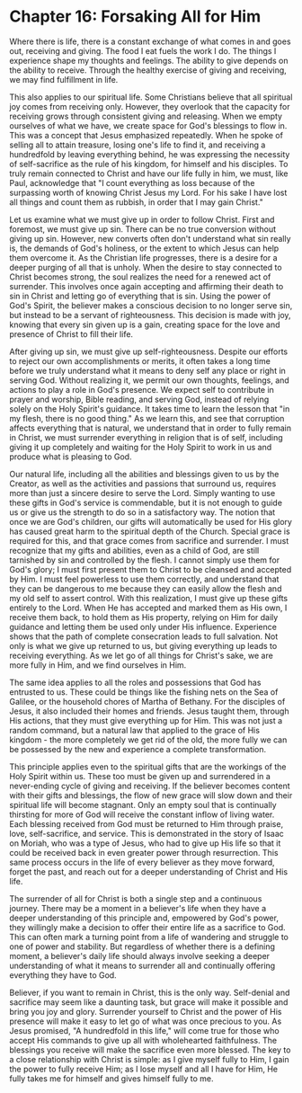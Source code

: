 # Chapter 16: Forsaking All for Him

Where there is life, there is a constant exchange of what comes in and goes out, receiving and giving. The food I eat fuels the work I do. The things I experience shape my thoughts and feelings. The ability to give depends on the ability to receive. Through the healthy exercise of giving and receiving, we may find fulfillment in life.

This also applies to our spiritual life. Some Christians believe that all spiritual joy comes from receiving only. However, they overlook that the capacity for receiving grows through consistent giving and releasing. When we empty ourselves of what we have, we create space for God's blessings to flow in. This was a concept that Jesus emphasized repeatedly. When he spoke of selling all to attain treasure, losing one's life to find it, and receiving a hundredfold by leaving everything behind, he was expressing the necessity of self-sacrifice as the rule of his kingdom, for himself and his disciples. To truly remain connected to Christ and have our life fully in him, we must, like Paul, acknowledge that "I count everything as loss because of the surpassing worth of knowing Christ Jesus my Lord. For his sake I have lost all things and count them as rubbish, in order that I may gain Christ."

Let us examine what we must give up in order to follow Christ. First and foremost, we must give up sin. There can be no true conversion without giving up sin. However, new converts often don't understand what sin really is, the demands of God's holiness, or the extent to which Jesus can help them overcome it. As the Christian life progresses, there is a desire for a deeper purging of all that is unholy. When the desire to stay connected to Christ becomes strong, the soul realizes the need for a renewed act of surrender. This involves once again accepting and affirming their death to sin in Christ and letting go of everything that is sin. Using the power of God's Spirit, the believer makes a conscious decision to no longer serve sin, but instead to be a servant of righteousness. This decision is made with joy, knowing that every sin given up is a gain, creating space for the love and presence of Christ to fill their life.

After giving up sin, we must give up self-righteousness. Despite our efforts to reject our own accomplishments or merits, it often takes a long time before we truly understand what it means to deny self any place or right in serving God. Without realizing it, we permit our own thoughts, feelings, and actions to play a role in God's presence. We expect self to contribute in prayer and worship, Bible reading, and serving God, instead of relying solely on the Holy Spirit's guidance. It takes time to learn the lesson that "in my flesh, there is no good thing." As we learn this, and see that corruption affects everything that is natural, we understand that in order to fully remain in Christ, we must surrender everything in religion that is of self, including giving it up completely and waiting for the Holy Spirit to work in us and produce what is pleasing to God.

Our natural life, including all the abilities and blessings given to us by the Creator, as well as the activities and passions that surround us, requires more than just a sincere desire to serve the Lord. Simply wanting to use these gifts in God's service is commendable, but it is not enough to guide us or give us the strength to do so in a satisfactory way. The notion that once we are God's children, our gifts will automatically be used for His glory has caused great harm to the spiritual depth of the Church. Special grace is required for this, and that grace comes from sacrifice and surrender. I must recognize that my gifts and abilities, even as a child of God, are still tarnished by sin and controlled by the flesh. I cannot simply use them for God's glory; I must first present them to Christ to be cleansed and accepted by Him. I must feel powerless to use them correctly, and understand that they can be dangerous to me because they can easily allow the flesh and my old self to assert control. With this realization, I must give up these gifts entirely to the Lord. When He has accepted and marked them as His own, I receive them back, to hold them as His property, relying on Him for daily guidance and letting them be used only under His influence. Experience shows that the path of complete consecration leads to full salvation. Not only is what we give up returned to us, but giving everything up leads to receiving everything. As we let go of all things for Christ's sake, we are more fully in Him, and we find ourselves in Him.

The same idea applies to all the roles and possessions that God has entrusted to us. These could be things like the fishing nets on the Sea of Galilee, or the household chores of Martha of Bethany. For the disciples of Jesus, it also included their homes and friends. Jesus taught them, through His actions, that they must give everything up for Him. This was not just a random command, but a natural law that applied to the grace of His kingdom - the more completely we get rid of the old, the more fully we can be possessed by the new and experience a complete transformation.

This principle applies even to the spiritual gifts that are the workings of the Holy Spirit within us. These too must be given up and surrendered in a never-ending cycle of giving and receiving. If the believer becomes content with their gifts and blessings, the flow of new grace will slow down and their spiritual life will become stagnant. Only an empty soul that is continually thirsting for more of God will receive the constant inflow of living water. Each blessing received from God must be returned to Him through praise, love, self-sacrifice, and service. This is demonstrated in the story of Isaac on Moriah, who was a type of Jesus, who had to give up His life so that it could be received back in even greater power through resurrection. This same process occurs in the life of every believer as they move forward, forget the past, and reach out for a deeper understanding of Christ and His life.

The surrender of all for Christ is both a single step and a continuous journey. There may be a moment in a believer's life when they have a deeper understanding of this principle and, empowered by God's power, they willingly make a decision to offer their entire life as a sacrifice to God. This can often mark a turning point from a life of wandering and struggle to one of power and stability. But regardless of whether there is a defining moment, a believer's daily life should always involve seeking a deeper understanding of what it means to surrender all and continually offering everything they have to God.

Believer, if you want to remain in Christ, this is the only way. Self-denial and sacrifice may seem like a daunting task, but grace will make it possible and bring you joy and glory. Surrender yourself to Christ and the power of His presence will make it easy to let go of what was once precious to you. As Jesus promised, "A hundredfold in this life," will come true for those who accept His commands to give up all with wholehearted faithfulness. The blessings you receive will make the sacrifice even more blessed. The key to a close relationship with Christ is simple: as I give myself fully to Him, I gain the power to fully receive Him; as I lose myself and all I have for Him, He fully takes me for himself and gives himself fully to me.
